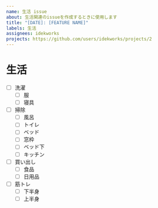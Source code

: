 ```yaml
---
name: 生活 issue
about: 生活関連のissueを作成するときに使用します
title: "[DATE]: [FEATURE NAME]"
labels: 生活
assignees: idekworks
projects: https://github.com/users/idekworks/projects/2
---
```


# 生活

- [ ] 洗濯
  - [ ] 服
  - [ ] 寝具 
- [ ] 掃除
  - [ ] 風呂
  - [ ] トイレ
  - [ ] ベッド
  - [ ] 窓枠
  - [ ] ベッド下
  - [ ] キッチン
- [ ] 買い出し
  - [ ] 食品
  - [ ] 日用品
- [ ] 筋トレ
  - [ ] 下半身
  - [ ] 上半身